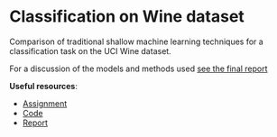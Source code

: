 # Classification on Wine dataset

Comparison of traditional shallow machine learning techniques for a classification task on the UCI Wine dataset.

For a discussion of the models and methods used [see the final report](https://github.com/gabrieletiboni/Classification-on-Wine-dataset/blob/main/Report.pdf)

**Useful resources**:

- [Assignment]()
- [Code]()
- [Report](https://github.com/gabrieletiboni/Classification-on-Wine-dataset/blob/main/Report.pdf)
